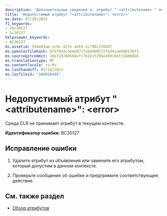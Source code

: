```yaml
---
description: 'Дополнительные сведения о: атрибут " <attributename> " является недопустимым: <error>'
title: 'Недопустимый атрибут "<attributename>": <error>'
ms.date: 07/20/2015
f1_keywords:
- vbc30127
- bc30127
helpviewer_keywords:
- BC30127
ms.assetid: 556e03ab-3c9c-42fe-adf4-2c790c1388d7
ms.openlocfilehash: bfbf04dc3e8e0757abe9b8572fa34cae600130f1
ms.sourcegitcommit: 10e719780594efc781b15295e499c66f316068b8
ms.translationtype: MT
ms.contentlocale: ru-RU
ms.lasthandoff: 02/14/2021
ms.locfileid: "100426495"
---
```

# <a name="attribute-attributename-is-not-valid-error"></a>Недопустимый атрибут "\<attributename>": \<error>

Среда CLR не принимает атрибут в текущем контексте.  
  
 **Идентификатор ошибки:** BC30127  
  
## <a name="to-correct-this-error"></a>Исправление ошибки  
  
1. Удалите атрибут из объявления или замените его атрибутом, который допустим в данном контексте.  
  
2. Проверьте сообщение об ошибке и предпримите соответствующее действие.  
  
## <a name="see-also"></a>См. также раздел

- [Обзор атрибутов](../programming-guide/concepts/attributes/index.md)
